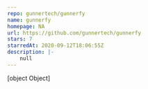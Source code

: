 ```yaml
---
repo: gunnertech/gunnerfy
name: gunnerfy
homepage: NA
url: https://github.com/gunnertech/gunnerfy
stars: 7
starredAt: 2020-09-12T18:06:55Z
description: |-
    null
---
```


[object Object]
